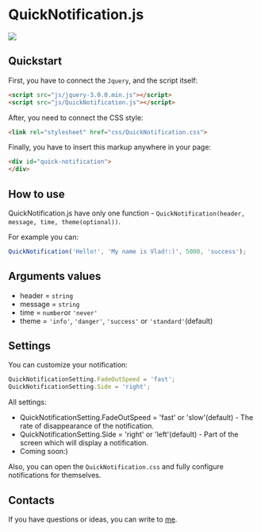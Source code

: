 # QuickNotification.js

![](https://pp.vk.me/c627231/v627231735/3ed3f/MS2mI6Dk1iQ.jpg)

Quickstart
--------

First, you have to connect the `Jquery`, and the script itself:

```html
<script src="js/jquery-3.0.0.min.js"></script>
<script src="js/QuickNotification.js"></script>
```

After, you need to connect the CSS style:

```html
<link rel="stylesheet" href="css/QuickNotification.css">
```

Finally, you have to insert this markup anywhere in your page:

```html
<div id="quick-notification">
</div>
```

How to use
--------

QuickNotification.js have only one function - `QuickNotification(header, message, time, theme(optional))`.

For example you can:

```js
QuickNotification('Hello!', 'My name is Vlad!:)', 5000, 'success');
```

Arguments values
--------

* header = `string`
* message = `string`
* time = `number`or `'never'`
* theme = `'info'`, `'danger'`, `'success'` or `'standard'`(default)

Settings
--------

You can customize your notification:

```js
QuickNotificationSetting.FadeOutSpeed = 'fast';
QuickNotificationSetting.Side = 'right';
```

All settings:

* QuickNotificationSetting.FadeOutSpeed = 'fast' or 'slow'(default) - The rate of disappearance of the notification.
* QuickNotificationSetting.Side = 'right' or 'left'(default) - Part of the screen which will display a notification.
* Coming soon:)

Also, you can open the `QuickNotification.css` and fully configure notifications for themselves.

Contacts
--------

If you have questions or ideas, you can write to [me](https://new.vk.com/bitfox4d).
